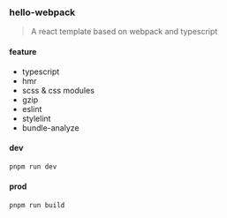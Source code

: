 ### hello-webpack
> A react template based on webpack and typescript

#### feature
- typescript
- hmr
- scss & css modules
- gzip
- eslint
- stylelint
- bundle-analyze

#### dev
```bash
pnpm run dev
```

#### prod
```bash
pnpm run build
```
